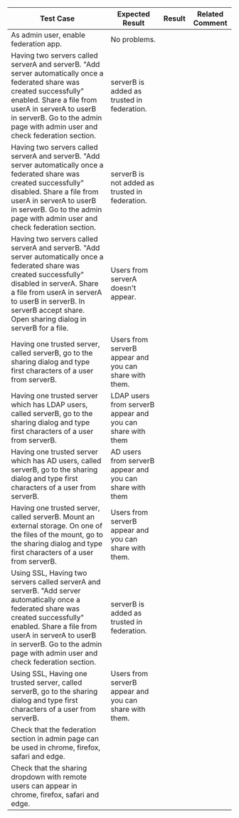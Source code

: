 

| Test Case                                | Expected Result                          | Result | Related Comment |
| ---------------------------------------- | ---------------------------------------- | ------ | --------------- |
| As admin user, enable federation app.    | No problems.                             |        |                 |
| Having two servers called serverA and serverB. "Add server automatically once a federated share was created successfully" enabled. Share a file from userA in serverA to userB in serverB. Go to the admin page with admin user and check federation section. | serverB is added as trusted in federation. |        |                 |
| Having two servers called serverA and serverB. "Add server automatically once a federated share was created successfully" disabled. Share a file from userA in serverA to userB in serverB. Go to the admin page with admin user and check federation section. | serverB is not added as trusted in federation. |        |                 |
| Having two servers called serverA and serverB. "Add server automatically once a federated share was created successfully" disabled in serverA. Share a file from userA in serverA to userB in serverB. In serverB accept share. Open sharing dialog in serverB for a file. | Users from serverA doesn't appear.       |        |                 |
| Having one trusted server, called serverB, go to the sharing dialog and type first characters of a user from serverB. | Users from serverB appear and you can share with them. |        |                 |
| Having one trusted server which has LDAP users, called serverB, go to the sharing dialog and type first characters of a user from serverB. | LDAP users from serverB appear and you can share with them |        |                 |
| Having one trusted server which has AD users, called serverB, go to the sharing dialog and type first characters of a user from serverB. | AD users from serverB appear and you can share with them |        |                 |
| Having one trusted server, called serverB. Mount an external storage. On one of the files of the mount, go to the sharing dialog and type first characters of a user from serverB. | Users from serverB appear and you can share with them. |        |                 |
| Using SSL, Having two servers called serverA and serverB. "Add server automatically once a federated share was created successfully" enabled. Share a file from userA in serverA to userB in serverB. Go to the admin page with admin user and check federation section. | serverB is added as trusted in federation. |        |                 |
| Using SSL, Having one trusted server, called serverB, go to the sharing dialog and type first characters of a user from serverB. | Users from serverB appear and you can share with them. |        |                 |
| Check that the federation section in admin page can be used in chrome, firefox, safari and edge. |                                          |        |                 |
| Check that the sharing dropdown with remote users can appear in chrome, firefox, safari and edge. |                                          |        |                 |

